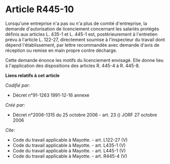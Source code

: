 # Article R445-10

Lorsqu'une entreprise n'a pas ou n'a plus de comité d'entreprise, la demande d'autorisation de licenciement concernant les
salariés protégés définis aux articles L. 435-1 et L. 445-1 est, postérieurement à l'entretien prévu à l'article L. 122-27,
directement soumise à l'inspecteur du travail dont dépend l'établissement, par lettre recommandée avec demande d'avis de
réception ou remise en main propre contre décharge. 

Cette demande énonce les motifs du licenciement envisagé. Elle donne lieu à l'application des dispositions des articles R.
445-4 à R. 445-8.

**Liens relatifs à cet article**

_Codifié par_:

  - Décret n°91-1263 1991-12-16 annexe

_Créé par_:

  - Décret n°2006-1315 du 25 octobre 2006 - art. 23 () JORF 27 octobre 2006

_Cite_:

  - Code du travail applicable à Mayotte. - art. L122-27 (V)
  - Code du travail applicable à Mayotte. - art. L435-1 (V)
  - Code du travail applicable à Mayotte. - art. L445-1 (V)
  - Code du travail applicable à Mayotte. - art. R445-4 (V)
